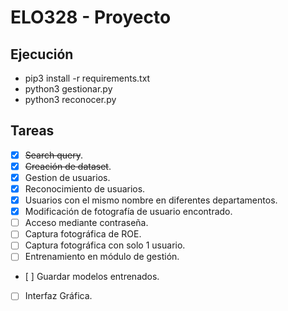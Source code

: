 # ELO328 - Proyecto

## Ejecución
- pip3 install -r requirements.txt
- python3 gestionar.py
- python3 reconocer.py

## Tareas
- [x] ~~Search query~~.
- [x] ~~Creación de dataset~~.
- [x] Gestion de usuarios.
- [x] Reconocimiento de usuarios.
- [x] Usuarios con el mismo nombre en diferentes departamentos.
- [x] Modificación de fotografía de usuario encontrado.
- [ ] Acceso mediante contraseña.
- [ ] Captura fotográfica de ROE.
- [ ] Captura fotográfica con solo 1 usuario.
- [ ] Entrenamiento en módulo de gestión.
- [ ] Guardar modelos entrenados.
- [ ] Interfaz Gráfica.

